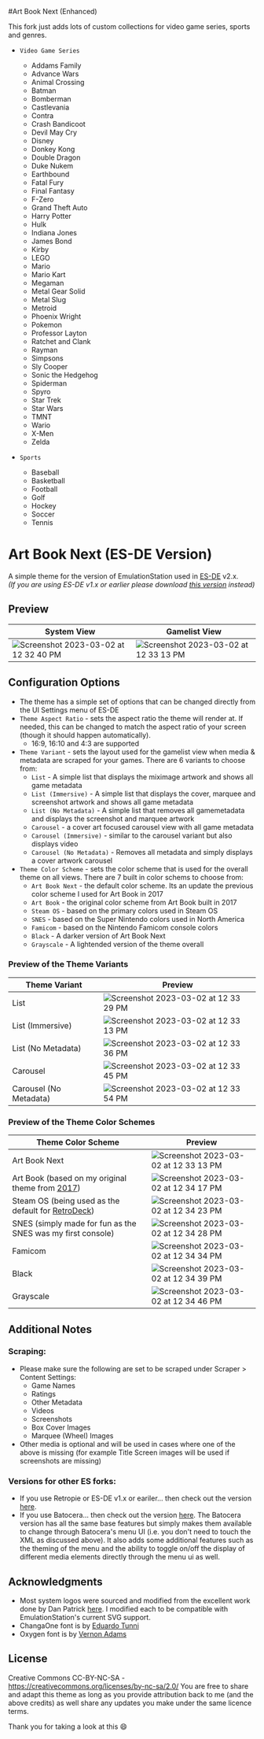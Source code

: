 #Art Book Next (Enhanced)

This fork just adds lots of custom collections for video game series, sports and genres.

- `Video Game Series`
   - Addams Family
   - Advance Wars
   - Animal Crossing
   - Batman
   - Bomberman
   - Castlevania
   - Contra
   - Crash Bandicoot
   - Devil May Cry
   - Disney
   - Donkey Kong
   - Double Dragon
   - Duke Nukem
   - Earthbound
   - Fatal Fury
   - Final Fantasy
   - F-Zero
   - Grand Theft Auto
   - Harry Potter
   - Hulk
   - Indiana Jones
   - James Bond
   - Kirby
   - LEGO
   - Mario
   - Mario Kart
   - Megaman
   - Metal Gear Solid
   - Metal Slug
   - Metroid
   - Phoenix Wright
   - Pokemon
   - Professor Layton
   - Ratchet and Clank
   - Rayman
   - Simpsons
   - Sly Cooper
   - Sonic the Hedgehog
   - Spiderman
   - Spyro
   - Star Trek
   - Star Wars
   - TMNT
   - Wario
   - X-Men
   - Zelda


- `Sports`
  - Baseball
  - Basketball
  - Football
  - Golf
  - Hockey
  - Soccer
  - Tennis

# Art Book Next (ES-DE Version)
A simple theme for the version of EmulationStation used in [ES-DE](https://es-de.org/) v2.x.  
*(If you are using ES-DE v1.x or earlier please download [this version](https://github.com/anthonycaccese/art-book-next-retropie) instead)*

## **Preview**

| System View | Gamelist View |
|----|----|
| ![Screenshot 2023-03-02 at 12 32 40 PM](https://github.com/anthonycaccese/art-book-next-es-de/assets/1454947/5a305503-f66c-40c3-a04d-1d0222e032b5) | ![Screenshot 2023-03-02 at 12 33 13 PM](https://github.com/anthonycaccese/art-book-next-es-de/assets/1454947/bba3aced-4970-45f8-b32b-db291b2d96bd) |

## **Configuration Options**

- The theme has a simple set of options that can be changed directly from the UI Settings menu of ES-DE 
- `Theme Aspect Ratio` - sets the aspect ratio the theme will render at. If needed, this can be changed to match the aspect ratio of your screen (though it should happen automatically).
   - 16:9, 16:10 and 4:3 are supported
- `Theme Variant` - sets the layout used for the gamelist view when media & metadata are scraped for your games.  There are 6 variants to choose from:
   - `List` - A simple list that displays the miximage artwork and shows all game metadata
   - `List (Immersive)` - A simple list that displays the cover, marquee and screenshot artwork and shows all game metadata
   - `List (No Metadata)` - A simple list that removes all gamemetadata and displays the screenshot and marquee artwork
   - `Carousel` - a cover art focused carousel view with all game metadata
   - `Carousel (Immersive)` - similar to the carousel variant but also displays video
   - `Carousel (No Metadata)` - Removes all metadata and simply displays a cover artwork carousel
- `Theme Color Scheme` - sets the color scheme that is used for the overall theme on all views.  There are 7 built in color schems to choose from:
   - `Art Book Next` - the default color scheme.  Its an update the previous color scheme I used for Art Book in 2017
   - `Art Book` - the original color scheme from Art Book built in 2017
   - `Steam OS` - based on the primary colors used in Steam OS
   - `SNES` - based on the Super Nintendo colors used in North America
   - `Famicom` - based on the Nintendo Famicom console colors
   - `Black` - A darker version of Art Book Next
   - `Grayscale` - A lightended version of the theme overall

### Preview of the Theme Variants

| Theme Variant | Preview |
|----|----|
| List | ![Screenshot 2023-03-02 at 12 33 29 PM](https://user-images.githubusercontent.com/1454947/222512099-89b111a5-d1e3-456b-90b8-d442cd4004ea.png) |
| List (Immersive) | ![Screenshot 2023-03-02 at 12 33 13 PM](https://user-images.githubusercontent.com/1454947/222512152-623df201-0733-4ea5-80f2-a660941676af.png) |
| List (No Metadata) | ![Screenshot 2023-03-02 at 12 33 36 PM](https://user-images.githubusercontent.com/1454947/222512196-246d5e3a-d3ab-483a-a69e-173fb1695f1f.png) |
| Carousel | ![Screenshot 2023-03-02 at 12 33 45 PM](https://user-images.githubusercontent.com/1454947/222512248-08a48aac-9c4f-406d-b32c-ca491e3e8752.png) |
| Carousel (No Metadata) | ![Screenshot 2023-03-02 at 12 33 54 PM](https://user-images.githubusercontent.com/1454947/222512311-3a9adf96-3894-444a-a6b7-b8adbb098ac8.png) |


### Preview of the Theme Color Schemes

| Theme Color Scheme | Preview |
|----|----|
| Art Book Next | ![Screenshot 2023-03-02 at 12 33 13 PM](https://user-images.githubusercontent.com/1454947/222511503-7a2b8402-5f83-4932-8f39-e1f0e60cf91f.png) |
| Art Book (based on my original theme from [2017](https://retropie.org.uk/forum/topic/11728/theme-art-book)) | ![Screenshot 2023-03-02 at 12 34 17 PM](https://user-images.githubusercontent.com/1454947/222511554-cc4a5bab-b364-4def-9773-e240fae99485.png) |
| Steam OS (being used as the default for [RetroDeck](https://github.com/XargonWan/RetroDECK/)) | ![Screenshot 2023-03-02 at 12 34 23 PM](https://user-images.githubusercontent.com/1454947/222511616-c6ce979a-bc81-444c-a64d-105a032694d0.png) |
| SNES (simply made for fun as the SNES was my first console) | ![Screenshot 2023-03-02 at 12 34 28 PM](https://user-images.githubusercontent.com/1454947/222511713-247ad1a2-6a5b-4952-a9bd-730e830cad37.png) |
| Famicom | ![Screenshot 2023-03-02 at 12 34 34 PM](https://user-images.githubusercontent.com/1454947/222511749-d8f7e610-53da-4210-994f-2a1c8aad91c4.png) |
| Black | ![Screenshot 2023-03-02 at 12 34 39 PM](https://user-images.githubusercontent.com/1454947/222511766-3583a8ac-64b3-4b35-9bc2-5e392ef34846.png) |
| Grayscale | ![Screenshot 2023-03-02 at 12 34 46 PM](https://user-images.githubusercontent.com/1454947/222511794-65c863d0-a006-459e-9980-9a83c39f4e4e.png) |

## **Additional Notes**

### Scraping:
* Please make sure the following are set to be scraped under Scraper > Content Settings:
   * Game Names
   * Ratings
   * Other Metadata
   * Videos
   * Screenshots
   * Box Cover Images
   * Marquee (Wheel) Images
* Other media is optional and will be used in cases where one of the above is missing (for example Title Screen images will be used if screenshots are missing)

### Versions for other ES forks:
* If you use Retropie or ES-DE v1.x or eariler... then check out the version [here](https://github.com/anthonycaccese/art-book-next-retropie).
* If you use Batocera... then check out the version [here](https://github.com/anthonycaccese/es-theme-art-book-next/archive/2.0.zip).  The Batocera version has all the same base features but simply makes them available to change through Batocera's menu UI (i.e. you don't need to touch the XML as discussed above).  It also adds some additional features such as the theming of the menu and the ability to toggle on/off the display of different media elements directly through the menu ui as well.

## **Acknowledgments**
* Most system logos were sourced and modified from the excellent work done by Dan Patrick [here](https://archive.org/details/console-logos-professionally-redrawn-plus-official-versions).  I modified each to be compatible with EmulationStation's current SVG support.
* ChangaOne font is by [Eduardo Tunni](https://www.fontsquirrel.com/fonts/changa)
* Oxygen font is by [Vernon Adams](https://www.fontsquirrel.com/fonts/oxygen)

## **License**
Creative Commons CC-BY-NC-SA - https://creativecommons.org/licenses/by-nc-sa/2.0/
You are free to share and adapt this theme as long as you provide attribution back to me (and the above credits) as well share any updates you make under the same licence terms.

Thank you for taking a look at this 😄
